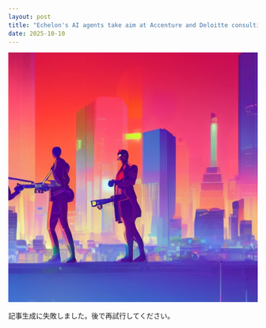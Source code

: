 ```yaml
---
layout: post
title: "Echelon's AI agents take aim at Accenture and Deloitte consulting models"
date: 2025-10-10
---
```


![記事画像](assets/images/20251010_ai.png)

記事生成に失敗しました。後で再試行してください。
